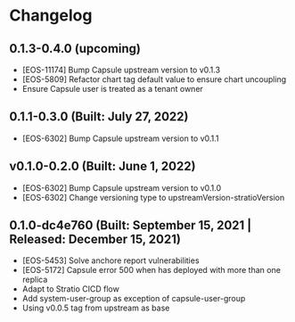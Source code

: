 # Changelog

## 0.1.3-0.4.0 (upcoming)

* [EOS-11174] Bump Capsule upstream version to v0.1.3 
* [EOS-5809] Refactor chart tag default value to ensure chart uncoupling
* Ensure Capsule user is treated as a tenant owner

## 0.1.1-0.3.0 (Built: July 27, 2022)

* [EOS-6302] Bump Capsule upstream version to v0.1.1

## v0.1.0-0.2.0 (Built: June 1, 2022)

* [EOS-6302] Bump Capsule upstream version to v0.1.0
* [EOS-6302] Change versioning type to upstreamVersion-stratioVersion

## 0.1.0-dc4e760 (Built: September 15, 2021 | Released: December 15, 2021)

* [EOS-5453] Solve anchore report vulnerabilities
* [EOS-5172] Capsule error 500 when has deployed with more than one replica
* Adapt to Stratio CICD flow
* Add system-user-group as exception of capsule-user-group
* Using v0.0.5 tag from upstream as base

